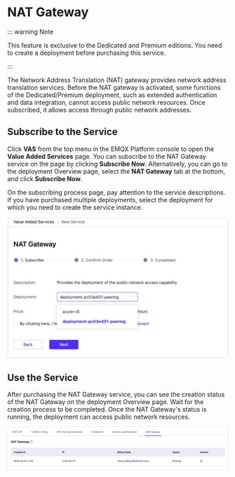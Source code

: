# NAT Gateway

::: warning Note

This feature is exclusive to the Dedicated and Premium editions. You need to create a deployment before purchasing this service. 

:::

The Network Address Translation (NAT) gateway provides network address translation services. Before the NAT gateway is activated, some functions of the Dedicated/Premium deployment, such as extended authentication and data integration, cannot access public network resources. Once subscribed, it allows access through public network addresses.

## Subscribe to the Service

Click **VAS** from the top menu in the EMQX Platform console to open the **Value Added Services** page. You can subscribe to the NAT Gateway service on the page by clicking **Subscribe Now**.  Alternatively, you can go to the deployment Overview page, select the **NAT Gateway** tab at the bottom, and click **Subscribe Now**.

On the subscribing process page, pay attention to the service descriptions. If you have purchased multiple deployments, select the deployment for which you need to create the service instance.

<img src="./_assets/intro_06.png" style="zoom:50%;" />

## Use the Service

After purchasing the NAT Gateway service, you can see the creation status of the NAT Gateway on the deployment Overview page. Wait for the creation process to be completed. Once the NAT Gateway's status is running, the deployment can access public network resources.

![intro_07](./_assets/intro_07.png)
